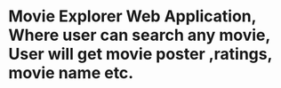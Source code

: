 # Movie Explorer Web Application, Where user can search any movie, User will get movie poster ,ratings, movie name etc.